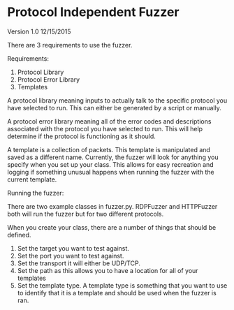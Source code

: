 Protocol Independent Fuzzer 
===========================
Version 1.0 12/15/2015

There are 3 requirements to use the fuzzer.

Requirements:
1. Protocol Library
2. Protocol Error Library
3. Templates

A protocol library meaning inputs to actually talk to the specific protocol you have selected to run. This can either be generated by a script or manually.

A protocol error library meaning all of the error codes and descriptions associated with the protocol you have selected to run. This will help determine if the protocol is functioning as it should. 

A template is a collection of packets. This template is manipulated and saved as a different name. Currently, the fuzzer will look for anything you specify when you set up your class. This allows for easy recreation and logging if something unusual happens when running the fuzzer with the current template.


Running the fuzzer:

There are two example classes in fuzzer.py. RDPFuzzer and HTTPFuzzer both will run the fuzzer but for two different protocols. 

When you create your class, there are a number of things that should be defined.

1. Set the target you want to test against.
2. Set the port you want to test against.
3. Set the transport it will either be UDP/TCP.
4. Set the path as this allows you to have a location for all of your templates
5. Set the template type. A template type is something that you want to use to identify that it is a template and should be used when the fuzzer is ran.
